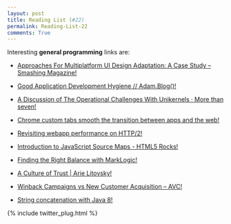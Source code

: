 ```yaml
---
layout: post
title: Reading List (#22)
permalink: Reading-List-22
comments: True
---
```



Interesting **general programming** links are:
    
    
* <a href="http://www.smashingmagazine.com/2015/09/approaches-for-multiplatform-ui-design-adaptation/?utm_content=buffer03775&amp;utm_medium=social&amp;utm_source=twitter.com&amp;utm_campaign=buffer" target="_blank">Approaches For Multiplatform UI Design Adaptation: A Case Study – Smashing Magazine!</a>
    
    
* <a href="http://adampresley.com/2015/09/01/good-application-development-hygiene.html?utm_content=bufferb0b73&amp;utm_medium=social&amp;utm_source=twitter.com&amp;utm_campaign=buffer" target="_blank">Good Application Development Hygiene // Adam.Blog()!</a>
    
    
* <a href="http://www.morethanseven.net/2015/08/21/operating-unikernel-challenges/" target="_blank">A Discussion of The Operational Challenges With Unikernels · More than seven!</a>
    
    
* <a href="https://blog.chromium.org/2015/09/chrome-custom-tabs-smooth-transition_2.html?utm_content=buffer0a416&amp;utm_medium=social&amp;utm_source=twitter.com&amp;utm_campaign=buffer" target="_blank">Chrome custom tabs smooth the transition between apps and the web!</a>
    
    
* <a href="https://advancedweb.hu/2015/09/01/revisiting_webapp_performance_on_http_2/?utm_content=bufferd3895&amp;utm_medium=social&amp;utm_source=twitter.com&amp;utm_campaign=buffer" target="_blank">Revisiting webapp performance on HTTP/2!</a>
    
    
* <a href="http://www.html5rocks.com/en/tutorials/developertools/sourcemaps/" target="_blank">Introduction to JavaScript Source Maps - HTML5 Rocks!</a>
    
    
* <a href="http://developer.marklogic.com/blog/database-rebalancing?utm_content=buffer1105b&amp;utm_medium=social&amp;utm_source=twitter.com&amp;utm_campaign=buffer" target="_blank">Finding the Right Balance with MarkLogic!</a>
    
    
* <a href="http://www.arielitovsky.com/blog/a-culture-of-trust/?utm_content=buffer2d474&amp;utm_medium=social&amp;utm_source=twitter.com&amp;utm_campaign=buffer" target="_blank">A Culture of Trust | Arie Litovsky!</a>
    
    
* <a href="http://avc.com/2015/08/winback-campaigns-vs-new-customer-acquisition/?utm_content=buffer5cff1&amp;utm_medium=social&amp;utm_source=twitter.com&amp;utm_campaign=buffer" target="_blank">Winback Campaigns vs New Customer Acquisition – AVC!</a>
    
    
* <a href="http://www.pellegrino.link/2015/08/22/string-concatenation-with-java-8.html?utm_content=buffer04eea&amp;utm_medium=social&amp;utm_source=twitter.com&amp;utm_campaign=buffer" target="_blank">String concatenation with Java 8!</a>
    


{% include twitter_plug.html %}